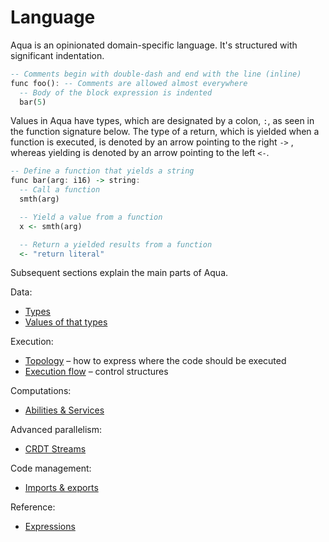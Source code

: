 # Language

Aqua is an opinionated domain-specific language. It's structured with significant indentation.

```haskell
-- Comments begin with double-dash and end with the line (inline)
func foo(): -- Comments are allowed almost everywhere
  -- Body of the block expression is indented
  bar(5)
```

Values in Aqua have types, which are designated by a colon, `:`, as seen in the function signature below. The type of a return, which is yielded when a function is executed, is denoted by an arrow pointing to the right `->` , whereas yielding is denoted by an arrow pointing to the left `<-`.

```haskell
-- Define a function that yields a string
func bar(arg: i16) -> string:
  -- Call a function
  smth(arg)

  -- Yield a value from a function
  x <- smth(arg)

  -- Return a yielded results from a function
  <- "return literal"
```

Subsequent sections explain the main parts of Aqua.

Data:

* [Types](types.md)
* [Values of that types](variables.md)

Execution:

* [Topology](topology.md) – how to express where the code should be executed
* [Execution flow](flow/) – control structures

Computations:

* [Abilities & Services](abilities-and-services.md)

Advanced parallelism:

* [CRDT Streams](crdt-streams.md)

Code management:

* [Imports & exports](header/)

Reference:

* [Expressions](expressions/)

